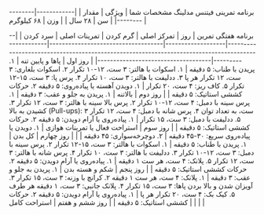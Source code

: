 برنامه تمرینی فیتنس مدلینگ
مشخصات شما
| ویژگی | مقدار | |------------|----------------| | سن | ۲۸ سال | | وزن | ۶۸ کیلوگرم |

برنامه هفتگی تمرین
| روز | تمرکز اصلی | گرم کردن | تمرینات اصلی | سرد کردن | |-----------|-------------------|------------------------------------|---------------------------------------------------------------------------------------------------|------------------------------------| | روز اول | پاها و پایین تنه | ۱. پریدن با طناب: ۵ دقیقه | ۱. اسکوات با هالتر: ۳ ست، ۱۲-۱۰ تکرار
۲. اسکوات بلغاری: ۳ ست، ۱۲ تکرار هر پا
۳. ددلیفت با هالتر: ۳ ست، ۱۰ تکرار
۴. پرس پا: ۳ ست، ۱۵-۱۲ تکرار
۵. کاف ریز: ۴ ست، ۲۰ تکرار | ۱. دویدن آهسته یا پیاده‌روی: ۵ دقیقه
۲. حرکات کششی استاتیک: ۵ دقیقه | | روز دوم | بالاتنه | ۱. پریدن به جلو و عقب: ۳ دقیقه | ۱. پرس سینه با دمبل: ۴ ست، ۱۲-۱۰ تکرار
۲. پرس بالا سینه با هالتر: ۳ ست، ۱۲ تکرار
۳. کشیدن به بالا (Pull-ups): ۳ ست، به تعداد توان
۴. پرس شانه با دمبل: ۴ ست، ۱۲ تکرار
۵. ددلیفت با دمبل: ۳ ست، ۱۵ تکرار | ۱. پیاده‌روی یا آرام دویدن: ۵ دقیقه
۲. حرکات کششی استاتیک: ۵ دقیقه | | روز سوم | استراحت فعال یا تمرینات هوازی | ۱. دویدن یا پیاده‌روی سریع: ۳۰-۴۵ دقیقه | ۲. دوچرخه‌سواری: ۴۵ دقیقه | | | روز چهارم | کل بدن | ۱. پریدن با طناب: ۵ دقیقه | ۱. اسکوات با هالتر: ۳ ست، ۱۵-۱۲ تکرار
۲. پرس سینه با دمبل: ۳ ست، ۱۲-۱۰ تکرار
۳. ددلیفت با هالتر: ۳ ست، ۱۰ تکرار
۴. پرس شانه با هالتر: ۳ ست، ۱۲ تکرار
۵. پلانک: ۴ ست، هر ست ۱ دقیقه | ۱. پیاده‌روی یا آرام دویدن: ۵ دقیقه
۲. حرکات کششی استاتیک: ۵ دقیقه | | روز پنجم | شکم و هسته بدن | ۱. پریدن به جلو و عقب: ۳ دقیقه | ۱. پلانک: ۴ ست، هر ست ۱ دقیقه
۲. کرانچ با وزنه: ۳ ست، ۱۵ تکرار
۳. آویزان شدن و بالا بردن پاها: ۳ ست، ۱۵ تکرار
۴. پلانک جانبی: ۳ ست، ۱ دقیقه هر طرف
۵. کیک بک: ۴ ست، ۲۰ تکرار هر پا | ۱. پیاده‌روی یا آرام دویدن: ۵ دقیقه
۲. حرکات کششی استاتیک: ۵ دقیقه | | روز ششم و هفتم | استراحت کامل | | | |